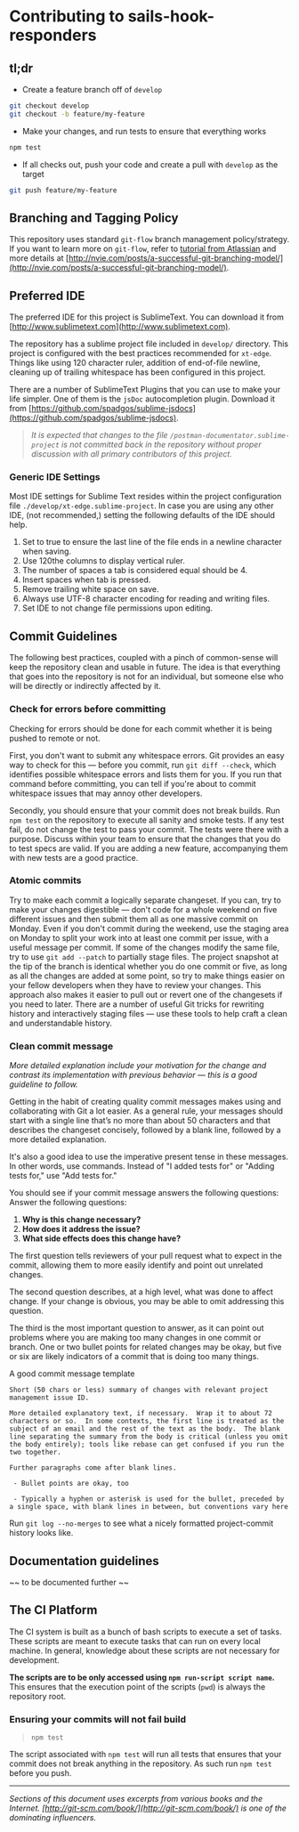 # Contributing to sails-hook-responders

## tl;dr

- Create a feature branch off of `develop`

```bash
git checkout develop
git checkout -b feature/my-feature
```

- Make your changes, and run tests to ensure that everything works

```bash
npm test
```

- If all checks out, push your code and create a pull with `develop` as the target

```bash
git push feature/my-feature
```

## Branching and Tagging Policy

This repository uses standard `git-flow` branch management policy/strategy. If you want to learn more on `git-flow`, refer  to [tutorial from Atlassian](https://www.atlassian.com/git/workflows#!workflow-gitflow) and more details at [http://nvie.com/posts/a-successful-git-branching-model/](http://nvie.com/posts/a-successful-git-branching-model/).


## Preferred IDE
The preferred IDE for this project is SublimeText. You can download it from [http://www.sublimetext.com](http://www.sublimetext.com).

The repository has a sublime project file included in `develop/` directory. This project is configured with the best practices recommended for `xt-edge`. Things like using 120 character ruler, addition of end-of-file newline, cleaning up of trailing whitespace has been configured in this project.

There are a number of SublimeText Plugins that you can use to make your life simpler. One of them is the `jsDoc` autocompletion plugin. Download it from [https://github.com/spadgos/sublime-jsdocs](https://github.com/spadgos/sublime-jsdocs).

> *It is expected that changes to the file `/postman-documentator.sublime-project` is not committed back in the repository without proper discussion with all primary contributors of this project.*

### Generic IDE Settings

Most IDE settings for Sublime Text resides within the project configuration file `./develop/xt-edge.sublime-project`. In case you are using any other IDE, (not recommended,) setting the following defaults of the IDE should help.

1. Set to true to ensure the last line of the file ends in a newline character when saving.
2. Use 120the columns to display vertical ruler.
3. The number of spaces a tab is considered equal should be 4.
4. Insert spaces when tab is pressed.
5. Remove trailing white space on save.
6. Always use UTF-8 character encoding for reading and writing files.
7. Set IDE to not change file permissions upon editing.


## Commit Guidelines

The following best practices, coupled with a pinch of common-sense will keep the repository clean and usable in future. The idea is that everything that goes into the repository is not for an individual, but someone else who will be directly or indirectly affected by it.

### Check for errors before committing

Checking for errors should be done for each commit whether it is being pushed to remote or not.

First, you don't want to submit any whitespace errors. Git provides an easy way to check for this — before you commit, run `git diff --check`, which identifies possible whitespace errors and lists them for you. If you run that command before committing, you can tell if you're about to commit whitespace issues that may annoy other developers.

Secondly, you should ensure that your commit does not break builds. Run `npm test` on the repository to execute all sanity and smoke tests. If any test fail, do not change the test to pass your commit. The tests were there with a purpose. Discuss within your team to ensure that the changes that you do to test specs are valid. If you are adding a new feature, accompanying them with new tests are a good practice.

### Atomic commits

Try to make each commit a logically separate changeset. If you can, try to make your changes digestible — don't code for a whole weekend on five different issues and then submit them all as one massive commit on Monday. Even if you don't commit during the weekend, use the staging area on Monday to split your work into at least one commit per issue, with a useful message per commit. If some of the changes modify the same file, try to use `git add --patch` to partially stage files. The project snapshot at the tip of the branch is identical whether you do one commit or five, as long as all the changes are added at some point, so try to make things easier on your fellow developers when they have to review your changes. This approach also makes it easier to pull out or revert one of the changesets if you need to later. There are a number of useful Git tricks for rewriting history and interactively staging files — use these tools to help craft a clean and understandable history.

### Clean commit message

*More detailed explanation include your motivation for the change and contrast its implementation with previous behavior — this is a good guideline to follow.*

Getting in the habit of creating quality commit messages makes using and collaborating with Git a lot easier. As a general rule, your messages should start with a single line that’s no more than about 50 characters and that describes the changeset concisely, followed by a blank line, followed by a more detailed explanation.

It's also a good idea to use the imperative present tense in these messages. In other words, use commands. Instead of "I added tests for" or "Adding tests for," use "Add tests for."

You should see if your commit message answers the following questions:
Answer the following questions:

1. **Why is this change necessary?**
2. **How does it address the issue?**
3. **What side effects does this change have?**

The first question tells reviewers of your pull request what to expect in the commit, allowing them to more easily identify and point out unrelated changes.

The second question describes, at a high level, what was done to affect change. If your change is obvious, you may be able to omit addressing this question.

The third is the most important question to answer, as it can point out problems where you are making too many changes in one commit or branch. One or two bullet points for related changes may be okay, but five or six are likely indicators of a commit that is doing too many things.

A good commit message template

```
Short (50 chars or less) summary of changes with relevant project management issue ID.

More detailed explanatory text, if necessary.  Wrap it to about 72 characters or so.  In some contexts, the first line is treated as the subject of an email and the rest of the text as the body.  The blank line separating the summary from the body is critical (unless you omit the body entirely); tools like rebase can get confused if you run the two together.

Further paragraphs come after blank lines.

 - Bullet points are okay, too

 - Typically a hyphen or asterisk is used for the bullet, preceded by a single space, with blank lines in between, but conventions vary here
```

Run `git log --no-merges` to see what a nicely formatted project-commit history looks like.

## Documentation guidelines

~~ to be documented further ~~

## The CI Platform

The CI system is built as a bunch of bash scripts to execute a set of tasks. These scripts are meant to execute tasks that can run on every local machine. In general, knowledge about these scripts are not necessary for development.

**The scripts are to be only accessed using `npm run-script script name`.** This ensures that the execution point of the scripts (`pwd`) is always the repository root.

### Ensuring your commits will not fail build

> `npm test`

The script associated with `npm test` will run all tests that ensures that your commit does not break anything in the repository. As such run `npm test` before you push.

---
*Sections of this document uses excerpts from various books and the Internet. [http://git-scm.com/book/](http://git-scm.com/book/) is one of the dominating influencers.*
